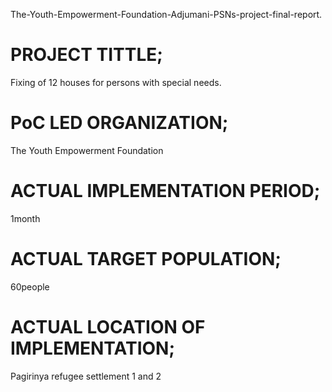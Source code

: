  The-Youth-Empowerment-Foundation-Adjumani-PSNs-project-final-report.

# PROJECT TITTLE;
Fixing of 12 houses for persons with special needs.

# PoC LED ORGANIZATION;
The Youth Empowerment Foundation

# ACTUAL IMPLEMENTATION PERIOD;
1month

# ACTUAL TARGET POPULATION;
60people

# ACTUAL LOCATION OF IMPLEMENTATION;
Pagirinya refugee settlement 1 and 2
